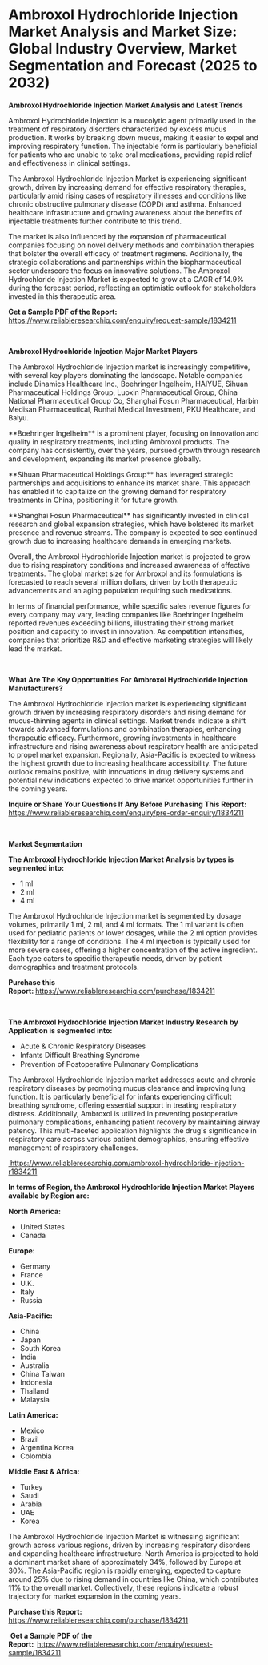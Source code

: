 <p><h1>Ambroxol Hydrochloride Injection Market Analysis and Market Size: Global Industry Overview, Market Segmentation and Forecast (2025 to 2032)</h1></p><p><strong>Ambroxol Hydrochloride Injection Market Analysis and Latest Trends</strong></p>
<p><p>Ambroxol Hydrochloride Injection is a mucolytic agent primarily used in the treatment of respiratory disorders characterized by excess mucus production. It works by breaking down mucus, making it easier to expel and improving respiratory function. The injectable form is particularly beneficial for patients who are unable to take oral medications, providing rapid relief and effectiveness in clinical settings.</p><p>The Ambroxol Hydrochloride Injection Market is experiencing significant growth, driven by increasing demand for effective respiratory therapies, particularly amid rising cases of respiratory illnesses and conditions like chronic obstructive pulmonary disease (COPD) and asthma. Enhanced healthcare infrastructure and growing awareness about the benefits of injectable treatments further contribute to this trend. </p><p>The market is also influenced by the expansion of pharmaceutical companies focusing on novel delivery methods and combination therapies that bolster the overall efficacy of treatment regimens. Additionally, the strategic collaborations and partnerships within the biopharmaceutical sector underscore the focus on innovative solutions. The Ambroxol Hydrochloride Injection Market is expected to grow at a CAGR of 14.9% during the forecast period, reflecting an optimistic outlook for stakeholders invested in this therapeutic area.</p></p>
<p><strong>Get a Sample PDF of the Report:&nbsp;</strong> <a href="https://www.reliableresearchiq.com/enquiry/request-sample/1834211?utm_campaign=1137&utm_medium=2&utm_source=Github&utm_content=ia&utm_term=13042025&utm_id=ambroxol-hydrochloride-injection">https://www.reliableresearchiq.com/enquiry/request-sample/1834211</a></p>
<p>&nbsp;</p>
<p><strong>Ambroxol Hydrochloride Injection Major Market Players</strong></p>
<p><p>The Ambroxol Hydrochloride Injection market is increasingly competitive, with several key players dominating the landscape. Notable companies include Dinamics Healthcare Inc., Boehringer Ingelheim, HAIYUE, Sihuan Pharmaceutical Holdings Group, Luoxin Pharmaceutical Group, China National Pharmaceutical Group Co, Shanghai Fosun Pharmaceutical, Harbin Medisan Pharmaceutical, Runhai Medical Investment, PKU Healthcare, and Baiyu.</p><p>**Boehringer Ingelheim** is a prominent player, focusing on innovation and quality in respiratory treatments, including Ambroxol products. The company has consistently, over the years, pursued growth through research and development, expanding its market presence globally.</p><p>**Sihuan Pharmaceutical Holdings Group** has leveraged strategic partnerships and acquisitions to enhance its market share. This approach has enabled it to capitalize on the growing demand for respiratory treatments in China, positioning it for future growth.</p><p>**Shanghai Fosun Pharmaceutical** has significantly invested in clinical research and global expansion strategies, which have bolstered its market presence and revenue streams. The company is expected to see continued growth due to increasing healthcare demands in emerging markets.</p><p>Overall, the Ambroxol Hydrochloride Injection market is projected to grow due to rising respiratory conditions and increased awareness of effective treatments. The global market size for Ambroxol and its formulations is forecasted to reach several million dollars, driven by both therapeutic advancements and an aging population requiring such medications.</p><p>In terms of financial performance, while specific sales revenue figures for every company may vary, leading companies like Boehringer Ingelheim reported revenues exceeding billions, illustrating their strong market position and capacity to invest in innovation. As competition intensifies, companies that prioritize R&D and effective marketing strategies will likely lead the market.</p></p>
<p>&nbsp;</p>
<p><strong>What Are The Key Opportunities For Ambroxol Hydrochloride Injection Manufacturers?</strong></p>
<p><p>The Ambroxol Hydrochloride injection market is experiencing significant growth driven by increasing respiratory disorders and rising demand for mucus-thinning agents in clinical settings. Market trends indicate a shift towards advanced formulations and combination therapies, enhancing therapeutic efficacy. Furthermore, growing investments in healthcare infrastructure and rising awareness about respiratory health are anticipated to propel market expansion. Regionally, Asia-Pacific is expected to witness the highest growth due to increasing healthcare accessibility. The future outlook remains positive, with innovations in drug delivery systems and potential new indications expected to drive market opportunities further in the coming years.</p></p>
<p><strong>Inquire or Share Your Questions If Any Before Purchasing This Report:</strong> <a href="https://www.reliableresearchiq.com/enquiry/pre-order-enquiry/1834211?utm_campaign=1137&utm_medium=2&utm_source=Github&utm_content=ia&utm_term=13042025&utm_id=ambroxol-hydrochloride-injection">https://www.reliableresearchiq.com/enquiry/pre-order-enquiry/1834211</a></p>
<p>&nbsp;</p>
<p><strong>Market Segmentation</strong></p>
<p><strong>The Ambroxol Hydrochloride Injection Market Analysis by types is segmented into:</strong></p>
<p><ul><li>1 ml</li><li>2 ml</li><li>4 ml</li></ul></p>
<p><p>The Ambroxol Hydrochloride Injection market is segmented by dosage volumes, primarily 1 ml, 2 ml, and 4 ml formats. The 1 ml variant is often used for pediatric patients or lower dosages, while the 2 ml option provides flexibility for a range of conditions. The 4 ml injection is typically used for more severe cases, offering a higher concentration of the active ingredient. Each type caters to specific therapeutic needs, driven by patient demographics and treatment protocols.</p></p>
<p><strong>Purchase this Report:&nbsp;</strong><a href="https://www.reliableresearchiq.com/purchase/1834211?utm_campaign=1137&utm_medium=2&utm_source=Github&utm_content=ia&utm_term=13042025&utm_id=ambroxol-hydrochloride-injection">https://www.reliableresearchiq.com/purchase/1834211</a></p>
<p>&nbsp;</p>
<p><strong>The Ambroxol Hydrochloride Injection Market Industry Research by Application is segmented into:</strong></p>
<p><ul><li>Acute & Chronic Respiratory Diseases</li><li>Infants Diﬃcult Breathing Syndrome</li><li>Prevention of Postoperative Pulmonary Complications</li></ul></p>
<p><p>The Ambroxol Hydrochloride Injection market addresses acute and chronic respiratory diseases by promoting mucus clearance and improving lung function. It is particularly beneficial for infants experiencing difficult breathing syndrome, offering essential support in treating respiratory distress. Additionally, Ambroxol is utilized in preventing postoperative pulmonary complications, enhancing patient recovery by maintaining airway patency. This multi-faceted application highlights the drug's significance in respiratory care across various patient demographics, ensuring effective management of respiratory challenges. </p></p>
<p><a href="https://www.reliableresearchiq.com/ambroxol-hydrochloride-injection-r1834211?utm_campaign=1137&utm_medium=2&utm_source=Github&utm_content=ia&utm_term=13042025&utm_id=ambroxol-hydrochloride-injection">&nbsp;https://www.reliableresearchiq.com/ambroxol-hydrochloride-injection-r1834211</a></p>
<p><strong>In terms of Region, the Ambroxol Hydrochloride Injection Market Players available by Region are:</strong></p>
<p>
    <p> <strong> North America: </strong>
        <ul>
            <li>United States</li>
            <li>Canada</li>
        </ul>
        </p> 
    <p> <strong> Europe: </strong>
        <ul>
            <li>Germany</li>
            <li>France</li>
            <li>U.K.</li>
            <li>Italy</li>
            <li>Russia</li>
        </ul>
        </p> 
    <p> <strong> Asia-Pacific: </strong>
        <ul>
            <li>China</li>
            <li>Japan</li>
            <li>South Korea</li>
            <li>India</li>
            <li>Australia</li>
            <li>China Taiwan</li>
            <li>Indonesia</li>
            <li>Thailand</li>
            <li>Malaysia</li>
        </ul>
        </p> 
    <p> <strong> Latin America: </strong>
        <ul>
            <li>Mexico</li>
            <li>Brazil</li>
            <li>Argentina Korea</li>
            <li>Colombia</li>
        </ul>
        </p> 
    <p> <strong> Middle East & Africa: </strong>
        <ul>
            <li>Turkey</li>
            <li>Saudi</li>
            <li>Arabia</li>
            <li>UAE</li>
            <li>Korea</li>
        </ul>
    </p>
    </p>
<p><p>The Ambroxol Hydrochloride Injection Market is witnessing significant growth across various regions, driven by increasing respiratory disorders and expanding healthcare infrastructure. North America is projected to hold a dominant market share of approximately 34%, followed by Europe at 30%. The Asia-Pacific region is rapidly emerging, expected to capture around 25% due to rising demand in countries like China, which contributes 11% to the overall market. Collectively, these regions indicate a robust trajectory for market expansion in the coming years.</p></p>
<p><strong>Purchase this Report: </strong><a href="https://www.reliableresearchiq.com/purchase/1834211?utm_campaign=1137&utm_medium=2&utm_source=Github&utm_content=ia&utm_term=13042025&utm_id=ambroxol-hydrochloride-injection">https://www.reliableresearchiq.com/purchase/1834211</a></p>
<p>&nbsp;<strong>Get a Sample PDF of the Report:&nbsp;&nbsp;</strong><a href="https://www.reliableresearchiq.com/enquiry/request-sample/1834211?utm_campaign=1137&utm_medium=2&utm_source=Github&utm_content=ia&utm_term=13042025&utm_id=ambroxol-hydrochloride-injection">https://www.reliableresearchiq.com/enquiry/request-sample/1834211</a></p>
<p><strong></strong></p>
<p><p></p><p></p><p></p></p>